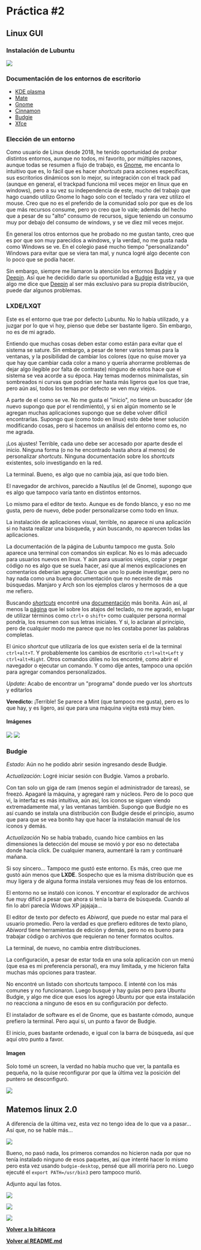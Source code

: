 #   Práctica #2
##  Linux GUI

### Instalación de Lubuntu

![](Graficas/LubInst.png)

### Documentación de los entornos de escritorio

*   [KDE plasma](https://kde.org/announcements/plasma/5/5.18.0/)
*   [Mate](https://mate-desktop.com/)
*   [Gnome](https://www.gnome.org/)
*   [Cinnamon](https://projects.linuxmint.com/cinnamon/)
*   [Budgie](https://github.com/solus-project/budgie-desktop)
*   [Xfce](https://www.xfce.org/)

### Elección de un entorno

Como usuario de Linux desde 2018, he tenido oportunidad de probar distintos entornos, aunque no todos, mi favorito, por múltiples razones, aunque todas se resumen a flujo de trabajo, es [Gnome](https://www.gnome.org/), me encanta lo intuitivo que es, lo fácil que es hacer *shortcuts* para acciones específicas, sus escritorios dinámicos son lo mejor, su integración con el track pad (aunque en general, el trackpad funciona mil veces mejor en linux que en windows), pero a su vez su independencia de este, mucho del trabajo que hago cuando utilizo Gnome lo hago solo con el teclado y rara vez utilizo el mouse. Creo que no es el preferido de la comunidad solo por que es de los que más recursos consume, pero yo creo que lo vale; además del hecho que a pesar de su "alto" consumo de recursos, sigue teniendo un consumo muy por debajo del consumo de windows, y se ve diez mil veces mejor.

En general los otros entornos que he probado no me gustan tanto, creo que es por que son muy parecidos a windows, y la verdad, no me gusta nada como Windows se ve. En el colegio pasé mucho tiempo "personalizando" Windows para evitar que se viera tan mal, y nunca logré algo decente con lo poco que se podía hacer. 

Sin embargo, siempre me llamaron la atención los entornos [Budgie](https://github.com/solus-project/budgie-desktop) y [Deepin](https://www.deepin.org/en/dde/). Así que he decidido darle su oportunidad a [Budgie](https://github.com/solus-project/budgie-desktop) esta vez, ya que algo me dice que [Deepin](https://www.deepin.org/en/dde/) al ser más exclusivo para su propia distribución, puede dar algunos problemas. 

### LXDE/LXQT

Este es el entorno que trae por defecto Lubuntu. No lo había utilizado, y a juzgar por lo que vi hoy, pienso que debe ser bastante ligero. Sin embargo, no es de mi agrado.

Entiendo que muchas cosas deben estar como están para evitar que el sistema se sature. Sin embargo, a pesar de tener varios temas para la ventanas, y la posibilidad de cambiar los colores (que no quise mover ya que hay que cambiar cada color a mano y quería ahorrarme problemas de dejar algo ilegible por falta de contraste) ninguno de estos hace que el sistema se vea acorde a su época. Hay temas modernos minimalistas, sin sombreados ni curvas que podrían ser hasta más ligeros que los que trae, pero aún así, todos los temas por defecto se ven muy viejos.

A parte de el como se ve. No me gusta el "inicio", no tiene un buscador (de nuevo supongo que por el rendimiento), y si en algún momento se le agregan muchas aplicaciones supongo que se debe volver difícil encontrarlas. Supongo que (como todo en linux) esto debe tener solución modificando cosas, pero si hacemos un análisis del entorno como es, no me agrada.

¡Los ajustes! Terrible, cada uno debe ser accesado por aparte desde el inicio. Ninguna forma (o no he encontrado hasta ahora al menos) de personalizar *shortcuts*. Ninguna documentación sobre los *shortcuts* existentes, solo investigando en la red.

La terminal. Bueno, es algo que no cambia jaja, así que todo bien.

El navegador de archivos, parecido a Nautilus (el de Gnome), supongo que es algo que tampoco varía tanto en distintos entornos.

Lo mismo para el editor de texto. Aunque es de fondo blanco, y eso no me gusta, pero de nuevo, debe poder personalizarse como todo en linux.

La instalación de aplicaciones visual, terrible, no aparece ni una aplicación si no hasta realizar una búsqueda, y aún buscando, no aparecen todas las aplicaciones.

La documentación de la página de Lubuntu tampoco me gusta. Solo aparece una terminal con comandos sin explicar. No es lo más adecuado para usuarios nuevos en linux. Y aún para usuarios viejos, copiar y pegar código no es algo que se suela hacer, así que al menos explicaciones en comentarios deberían agregar. Claro que uno lo puede investigar, pero no hay nada como una buena documentación que no necesite de más búsquedas. Manjaro y Arch son los ejemplos claros y hermosos de a que me refiero.

Buscando [*shortcuts*](https://manual.lubuntu.me/stable/F/keyboard_shortcuts.html) encontré una [documentación](https://manual.lubuntu.me/stable/) más bonita. Aún así, al menos la [página](https://manual.lubuntu.me/stable/F/keyboard_shortcuts.html) que leí sobre los atajos del teclado, no me agradó, en lugar de utilizar términos como `ctrl+` o `shift+` como cualquier persona normal pondría, los resumen con sus letras iniciales. Y si, lo aclaran al principio, pero de cualquier modo me parece que no les costaba poner las palabras completas.

El único *shortcut* que utilizaría de los que existen sería el de la terminal `ctrl+alt+T`. Y probablemente los cambios de escritorio `ctrl+alt+Left` y `ctrl+alt+Right`. Otros comandos útiles no los encontré, como abrir el navegador o ejecutar un comando. Y como dije antes, tampoco una opción para agregar comandos personalizados.

*Update:* Acabo de encontrar un "programa" donde puedo ver los *shortcuts* y editarlos

**Veredicto:** ¡Terrible! Se parece a Mint (que tampoco me gusta), pero es lo que hay, y es ligero, así que para una máquina viejita está muy bien.


#### Imágenes

![](Graficas/Lub1.png)
![](Graficas/Lub2.png)

### Budgie

*Estado:* Aún no he podido abrir sesión ingresando desde Budgie.

*Actualización:* Logré iniciar sesión con Budgie. Vamos a probarlo.

Con tan solo un giga de ram (menos según el administrador de tareas), se freezó. Apagaré la máquina, y agregaré ram y núcleos. Pero de lo poco que vi, la interfaz es más intuitiva, aún así, los iconos se siguen viendo extremadamente mal, y las ventanas también. Supongo que Budgie no es así cuando se instala una distribución con Budgie desde el principio, asumo que para que se vea bonito hay que hacer la instalación manual de los iconos y demás.

*Actualización* No se había trabado, cuando hice cambios en las dimensiones la detección del mouse se movió y por eso no detectaba donde hacía click. De cualquier manera, aumentaré la ram y continuaré mañana.

Si soy sincero... Tampoco me gustó este entorno. Es más, creo que me gustó aún menos que **LXDE**. Sospecho que es la misma distribución que es muy ligera y de alguna forma instala versiones muy feas de los entornos.

El entorno no se instaló con iconos. Y encontrar el explorador de archivos fue muy difícil a pesar que ahora si tenía la barra de búsqueda. Cuando al fin lo abrí parecía Widows XP jajajaja...

El editor de texto por defecto es *Abiword*, que puede no estar mal para el usuario promedio. Pero la verdad es que prefiero editores de texto plano, *Abiword* tiene herramientas de edición y demás, pero no es bueno para trabajar código o archivos que requieran no tener formatos ocultos.

La terminal, de nuevo, no cambia entre distribuciones.

La configuración, a pesar de estar toda en una sola aplicación con un menú (que esa es mi preferencia personal), era muy limitada, y me hicieron falta muchas más opciones para trastear.

No encontré un listado con shortcuts tampoco. E intenté con los más comunes y no funcionaron. Luego busqué y hay guías pero para Ubuntu Budgie, y algo me dice que esos los agregó Ubuntu por que esta instalación no reacciona a ninguno de esos en su configuración por defecto.

El instalador de software es el de Gnome, que es bastante cómodo, aunque prefiero la terminal. Pero aquí si, un punto a favor de Budgie.

El inicio, pues bastante ordenado, e igual con la barra de búsqueda, así que aquí otro punto a favor.

#### Imagen

Solo tomé un screen, la verdad no había mucho que ver, la pantalla es pequeña, no la quise reconfigurar por que la última vez la posición del puntero se desconfiguró.

![](Graficas/Bud1.png)

## Matemos linux 2.0

A diferencia de la última vez, esta vez no tengo idea de lo que va a pasar... Así que, no se hable más...

![](Graficas/Spoken.jpg)

Bueno, no pasó nada, los primeros comandos no hicieron nada por que no tenía instalado ninguno de esos paquetes, así que intenté hacer lo mismo pero esta vez usando `budgie-desktop`, pensé que allí moriría pero no. Luego ejecuté el `export PATH=/usr/bin3` pero tampoco murió.

Adjunto aquí las fotos.

![](Graficas/killLinux1.png)

![](Graficas/killLinux2.png)

![](Graficas/killLinux3.png)


**[Volver a la bitácora](../Journal.md)**

**[Volver al README.md](../../README.md)**
